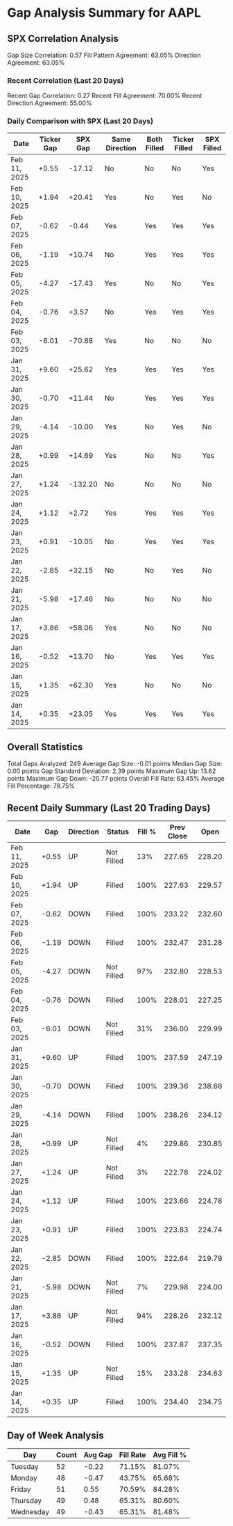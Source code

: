 # Gap Analysis Summary for AAPL

## SPX Correlation Analysis

Gap Size Correlation: 0.57
Fill Pattern Agreement: 63.05%
Direction Agreement: 63.05%

### Recent Correlation (Last 20 Days)

Recent Gap Correlation: 0.27
Recent Fill Agreement: 70.00%
Recent Direction Agreement: 55.00%

### Daily Comparison with SPX (Last 20 Days)

| Date | Ticker Gap | SPX Gap | Same Direction | Both Filled | Ticker Filled | SPX Filled |
|------|------------|---------|----------------|-------------|---------------|------------|
| Feb 11, 2025 | +0.55 | -17.12 | No | No | No | Yes |
| Feb 10, 2025 | +1.94 | +20.41 | Yes | No | Yes | No |
| Feb 07, 2025 | -0.62 | -0.44 | Yes | Yes | Yes | Yes |
| Feb 06, 2025 | -1.19 | +10.74 | No | Yes | Yes | Yes |
| Feb 05, 2025 | -4.27 | -17.43 | Yes | No | No | Yes |
| Feb 04, 2025 | -0.76 | +3.57 | No | Yes | Yes | Yes |
| Feb 03, 2025 | -6.01 | -70.88 | Yes | No | No | No |
| Jan 31, 2025 | +9.60 | +25.62 | Yes | Yes | Yes | Yes |
| Jan 30, 2025 | -0.70 | +11.44 | No | Yes | Yes | Yes |
| Jan 29, 2025 | -4.14 | -10.00 | Yes | No | Yes | No |
| Jan 28, 2025 | +0.99 | +14.69 | Yes | No | No | Yes |
| Jan 27, 2025 | +1.24 | -132.20 | No | No | No | No |
| Jan 24, 2025 | +1.12 | +2.72 | Yes | Yes | Yes | Yes |
| Jan 23, 2025 | +0.91 | -10.05 | No | Yes | Yes | Yes |
| Jan 22, 2025 | -2.85 | +32.15 | No | No | Yes | No |
| Jan 21, 2025 | -5.98 | +17.46 | No | No | No | No |
| Jan 17, 2025 | +3.86 | +58.06 | Yes | No | No | No |
| Jan 16, 2025 | -0.52 | +13.70 | No | Yes | Yes | Yes |
| Jan 15, 2025 | +1.35 | +62.30 | Yes | No | No | No |
| Jan 14, 2025 | +0.35 | +23.05 | Yes | Yes | Yes | Yes |

## Overall Statistics

Total Gaps Analyzed: 249
Average Gap Size: -0.01 points
Median Gap Size: 0.00 points
Gap Standard Deviation: 2.39 points
Maximum Gap Up: 13.62 points
Maximum Gap Down: -20.77 points
Overall Fill Rate: 63.45%
Average Fill Percentage: 78.75%

## Recent Daily Summary (Last 20 Trading Days)

| Date | Gap | Direction | Status | Fill % | Prev Close | Open |
|------|-----|-----------|---------|---------|------------|-------|
| Feb 11, 2025 | +0.55 | UP | Not Filled | 13% | 227.65 | 228.20 |
| Feb 10, 2025 | +1.94 | UP | Filled | 100% | 227.63 | 229.57 |
| Feb 07, 2025 | -0.62 | DOWN | Filled | 100% | 233.22 | 232.60 |
| Feb 06, 2025 | -1.19 | DOWN | Filled | 100% | 232.47 | 231.28 |
| Feb 05, 2025 | -4.27 | DOWN | Not Filled | 97% | 232.80 | 228.53 |
| Feb 04, 2025 | -0.76 | DOWN | Filled | 100% | 228.01 | 227.25 |
| Feb 03, 2025 | -6.01 | DOWN | Not Filled | 31% | 236.00 | 229.99 |
| Jan 31, 2025 | +9.60 | UP | Filled | 100% | 237.59 | 247.19 |
| Jan 30, 2025 | -0.70 | DOWN | Filled | 100% | 239.36 | 238.66 |
| Jan 29, 2025 | -4.14 | DOWN | Filled | 100% | 238.26 | 234.12 |
| Jan 28, 2025 | +0.99 | UP | Not Filled | 4% | 229.86 | 230.85 |
| Jan 27, 2025 | +1.24 | UP | Not Filled | 3% | 222.78 | 224.02 |
| Jan 24, 2025 | +1.12 | UP | Filled | 100% | 223.66 | 224.78 |
| Jan 23, 2025 | +0.91 | UP | Filled | 100% | 223.83 | 224.74 |
| Jan 22, 2025 | -2.85 | DOWN | Filled | 100% | 222.64 | 219.79 |
| Jan 21, 2025 | -5.98 | DOWN | Not Filled | 7% | 229.98 | 224.00 |
| Jan 17, 2025 | +3.86 | UP | Not Filled | 94% | 228.26 | 232.12 |
| Jan 16, 2025 | -0.52 | DOWN | Filled | 100% | 237.87 | 237.35 |
| Jan 15, 2025 | +1.35 | UP | Not Filled | 15% | 233.28 | 234.63 |
| Jan 14, 2025 | +0.35 | UP | Filled | 100% | 234.40 | 234.75 |

## Day of Week Analysis

| Day | Count | Avg Gap | Fill Rate | Avg Fill % |
|-----|-------|----------|-----------|------------|
| Tuesday | 52 | -0.22 | 71.15% | 81.07% |
| Monday | 48 | -0.47 | 43.75% | 65.68% |
| Friday | 51 | 0.55 | 70.59% | 84.28% |
| Thursday | 49 | 0.48 | 65.31% | 80.60% |
| Wednesday | 49 | -0.43 | 65.31% | 81.48% |
